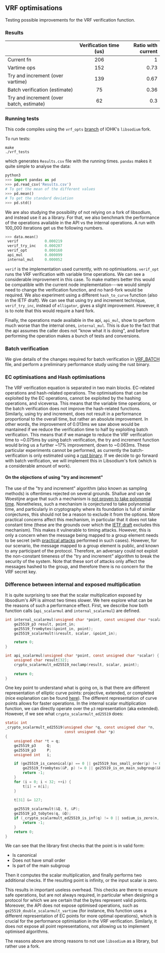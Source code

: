 ## VRF optimisations
Testing possible improvements for the VRF verification function. 

### Results

|    | Verification time (us)   | Ratio with current  |
| ------------- |:-------------:| -----:|
| Current fn    | 206 | 1 |
| Vartime ops      | 152      |   0.73 |
| Try and increment (over vartime) | 139 | 0.67 |
| Batch verification (estimate) | 75 | 0.36|
| Try and increment (over batch, estimate) | 62 | 0.3 | 

### Running tests
This code compiles using the `vrf_opts` [branch](https://github.com/input-output-hk/libsodium/tree/vrf_opts) 
of IOHK's `libsodium` fork.

To run tests:
```
make
./vrf_tests
```
which generates `Results.csv` file with the running times. `pandas` makes
it quite simple to analyse the data:
```python
python3
>>> import pandas as pd
>>> pd.read_csv('Results.csv')
# To get the mean of the different values
>>> pd.mean()
# To get the standard deviation
>>> pd.std()

```

We are also studying the possibility of not relying on a fork of libsodium,
and instead use it as a library. For that, we also benchmark the performance
of the operations available in the API vs the internal operations. A run 
with 100_000 iterations get us the following numbers. 

```python
>>> data.mean()                                                           
 verif            0.000219                                                
 verif_try_inc    0.000207                                                
 verif_opt        0.000160                                                
 api_mul          0.000099                                                
 internal_mul     0.000052
```

`verif` is the implementation used currently, with no optimisations. 
`verif_opt` runs the VRF verification with variable time operations. We 
can see a considerable improvement in this case. To make matters better
this would be compatible with the current node implementation---we would
simply need to change the verification function, and no hard-fork would be
required. We also experiment using a different `hash_to_curve` function
(also in the IETF draft). We can see that using try and increment technique, 
`verif_try_inc`, instead of `elligator`, gives a
slight improvement. However, it is to note that this would require a
hard fork.

Finally, the operations made available in the api, `api_mul`,
show to perform much worse than the internal ones, `internal_mul`. This 
is due to the fact that the api assumes the caller does not "know what
it is doing", and before performing the operation makes a bunch of 
tests and conversions. 

### Batch verification
We give details of the changes required for batch verification in [VRF_BATCH](VRF_BATCH.md)
file, and perform a preliminary performance study using the rust binary. 

### EC optimisations and Hash optimisations
The VRF verification equation is separated in two main blocks. EC-related operations and 
hash-related operations. The optimisations that can be exploited by the EC operations, cannot
be exploited by the hashing operations, and viceversa. This means that the variable time operations, 
or the batch verification does not improve the hash-related functions. Similarly, using try and 
increment, does not result in a performance proportional to the overall time, but rather an 
absolute improvement. In other words, the improvement of 0.013ms we saw above would be mantained
if we reduce the verification time to half by exploiting batch verification. This means that 
if we manage to reduce the VRF verification time to ~0.075ms by using batch verification, the 
try and increment function would bring us a further ~17% improvement, down to ~0.063ms. These
particular experiments cannot be performed, as currently the batch-verification is only estimated
using a [rust binary](./src/main.rs). If we decide to go forward with batch verification, we will
implement this in Libsodium's fork (which is a considerable amount of work). 

#### On the objections of using "try and increment"
The use of the "try and increment" algorithm (also known as sampling methods) is oftentimes rejected
on several grounds.  Shallue and van de Woestijne argue that such a mechanism is 
[not proven to take polynomial time](https://citeseerx.ist.psu.edu/viewdoc/download?doi=10.1.1.831.5299&rep=rep1&type=pdf).
Nonetheless, such a mechanism is conjectured to take polynomial time, and particularly in cryptography where
its foundation is full of similar conjectures, this should not be a reason to exclude it from the
options. More practical concerns affect this mechanism, in particular that it does not take constant time 
(these are the grounds over which the [IETF draft](https://tools.ietf.org/pdf/draft-irtf-cfrg-hash-to-curve-11.pdf)
excludes this mechanism). 
This makes it vulnerable to timing attacks. However, this is only a concern when the
message being mapped to a group element needs to be secret (with [practical attacks](https://eprint.iacr.org/2019/383.pdf)
performed in such cases). However, for our scenario, the message mapped to a group element is public, and 
known to any participant of the protocol. Therefore, an adversary could not exploit the non-constant
timeness of the "try and increment" algorithm to break the security of the system. Note that these sort
of attacks only affect the messages hashed to the group, and therefore there is no concern for the 
VRF secret key. 

### Difference between internal and exposed multiplication
It is quite surprising to see that the scalar multiplication exposed by libsodium's API
is almost two times slower. We here explore what can be the reasons of such a performance
effect. First, we describe how both function calls (`api_scalarmul` and `internal_scalarmul`)
are defined. 

```C
int internal_scalarmul(unsigned char *point, const unsigned char *scalar) {
    ge25519_p3 result, point_in;
    ge25519_frombytes(&point_in, point);
    ge25519_scalarmult(&result, scalar, &point_in);

    return 0;
}

int api_scalarmul(unsigned char *point, const unsigned char *scalar) {
    unsigned char result[32];
    crypto_scalarmult_ed25519_noclamp(result, scalar, point);
    
    return 0;
}
```
One key point to understand what is going on, is that there are different representation
of elliptic curve points: projective, extended, or completed (nice explanation can be found 
[here](https://doc-internal.dalek.rs/curve25519_dalek/backend/serial/curve_models/index.html)).
The different representation of curve points allows for faster operations. In the internal 
scalar multiplication function, we can directly operate over the `p3` representation (aka extended). 
However, if we see what `crypto_scalarmult_ed25519` does: 

```C
static int
_crypto_scalarmult_ed25519(unsigned char *q, const unsigned char *n,
                           const unsigned char *p)
{
    unsigned char *t = q;
    ge25519_p3     Q;
    ge25519_p3     P;
    unsigned int   i;

    if (ge25519_is_canonical(p) == 0 || ge25519_has_small_order(p) != 0 ||
        ge25519_frombytes(&P, p) != 0 || ge25519_is_on_main_subgroup(&P) == 0) {
        return -1;
    }
    for (i = 0; i < 32; ++i) {
        t[i] = n[i];
    }
    
    t[31] &= 127;

    ge25519_scalarmult(&Q, t, &P);
    ge25519_p3_tobytes(q, &Q);
    if (_crypto_scalarmult_ed25519_is_inf(q) != 0 || sodium_is_zero(n, 32)) {
        return -1;
    }
    return 0;
}
```

We can see that the library first checks that the point is in valid form: 
* Is canonical
* Does not have small order
* Is part of the main subgroup

Then it computes the scalar multiplication, and finally performs two additional checks. 
If the resulting point is infinity, or the input scalar is zero. 

This results in important useless overhead. This checks are there to ensure safe
operations, but are not always required, in particular when designing a protocol for 
which we are certain that the bytes represent valid points. Moreover, the API does not
expose optimised operations, such as `ge25519_double_scalarmult_vartime` (for instance, 
this function uses a different representation of EC points for more optimal
operations), which is crucial for the performance optimisation in the VRF verification.
Similarly, it does not expose all point representations, not allowing us to implement
optimised algorithms. 

The reasons above are strong reasons to not use `libsodium` as a library, but rather 
use a fork. 